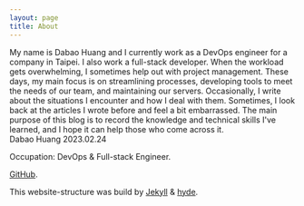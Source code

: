 ```yaml
---
layout: page
title: About
---
```


<p class="message">
    My name is Dabao Huang and I currently work as a DevOps engineer for a company in Taipei. I also work a full-stack developer. When the workload gets overwhelming, I sometimes help out with project management. These days, my main focus is on streamlining processes, developing tools to meet the needs of our team, and maintaining our servers. Occasionally, I write about the situations I encounter and how I deal with them. Sometimes, I look back at the articles I wrote before and feel a bit embarrassed. The main purpose of this blog is to record the knowledge and technical skills I've learned, and I hope it can help those who come across it.
    <br>
    Dabao Huang 2023.02.24
</p>

Occupation: DevOps & Full-stack Engineer.

[GitHub](https://www.github.com/dabaohuang/).

This website-structure was build by [Jekyll](https://jekyllrb.com/) & [hyde](https://github.com/poole/hyde).